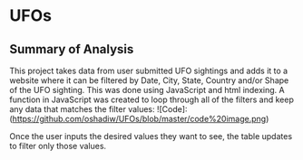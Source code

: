 # UFOs

## Summary of Analysis
  
  This project takes data from user submitted UFO sightings and adds it to a website where it can be filtered by Date, City, State, Country and/or Shape of the UFO sighting. This was done using JavaScript and html indexing. A function in JavaScript was created to loop through all of the filters and keep any data that matches the filter values: 
![Code]:(https://github.com/oshadiw/UFOs/blob/master/code%20image.png)

  Once the user inputs the desired values they want to see, the table updates to filter only those values. 
